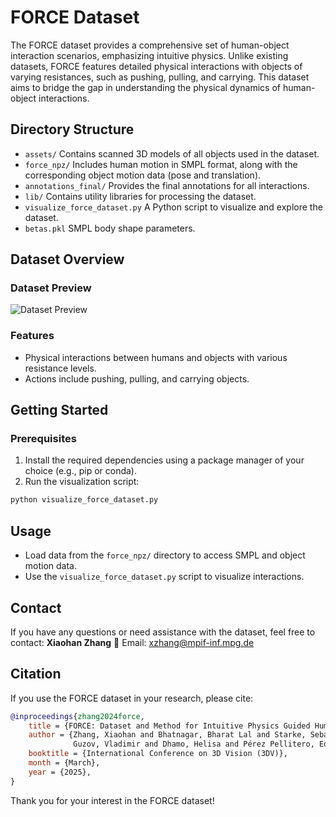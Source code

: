 # FORCE Dataset

The FORCE dataset provides a comprehensive set of human-object interaction scenarios, emphasizing intuitive physics. Unlike existing datasets, FORCE features detailed physical interactions with objects of varying resistances, such as pushing, pulling, and carrying. This dataset aims to bridge the gap in understanding the physical dynamics of human-object interactions.

## Directory Structure

* `assets/` Contains scanned 3D models of all objects used in the dataset.
* `force_npz/` Includes human motion in SMPL format, along with the corresponding object motion data (pose and translation).
* `annotations_final/` Provides the final annotations for all interactions.
* `lib/` Contains utility libraries for processing the dataset.
* `visualize_force_dataset.py` A Python script to visualize and explore the dataset.
* `betas.pkl` SMPL body shape parameters.

## Dataset Overview

### Dataset Preview
![Dataset Preview](assets/dataset_preview.gif)

<!-- A detailed overview of the dataset can be found in `media/dataset.mp4`. -->

### Features
* Physical interactions between humans and objects with various resistance levels.
* Actions include pushing, pulling, and carrying objects.

## Getting Started

### Prerequisites
1. Install the required dependencies using a package manager of your choice (e.g., pip or conda).
2. Run the visualization script:
```bash
python visualize_force_dataset.py
```

## Usage
* Load data from the `force_npz/` directory to access SMPL and object motion data.
* Use the `visualize_force_dataset.py` script to visualize interactions.

## Contact

If you have any questions or need assistance with the dataset, feel free to contact:
**Xiaohan Zhang** 📧 Email: xzhang@mpif-inf.mpg.de

## Citation

If you use the FORCE dataset in your research, please cite:

```bibtex
@inproceedings{zhang2024force,
    title = {FORCE: Dataset and Method for Intuitive Physics Guided Human-object Interaction},
    author = {Zhang, Xiaohan and Bhatnagar, Bharat Lal and Starke, Sebastian and Petrov, Ilya A. and 
              Guzov, Vladimir and Dhamo, Helisa and Pérez Pellitero, Eduardo and Pons-Moll, Gerard},
    booktitle = {International Conference on 3D Vision (3DV)},
    month = {March},
    year = {2025},
}
```

Thank you for your interest in the FORCE dataset!